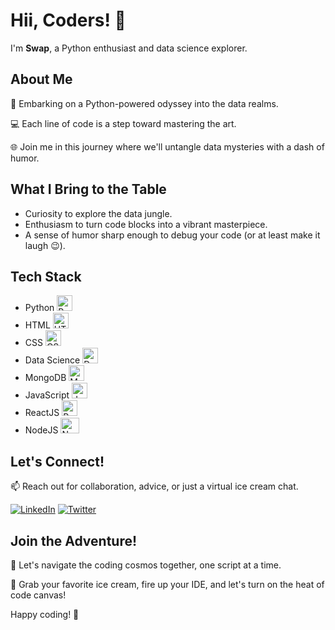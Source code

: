 # Hii, Coders! 👋

I'm **Swap**, a Python enthusiast and data science explorer.

## About Me

🚀 Embarking on a Python-powered odyssey into the data realms.

💻 Each line of code is a step toward mastering the art.

🌐 Join me in this journey where we'll untangle data mysteries with a dash of humor.

## What I Bring to the Table

- Curiosity to explore the data jungle.
- Enthusiasm to turn code blocks into a vibrant masterpiece.
- A sense of humor sharp enough to debug your code (or at least make it laugh 😉).

## Tech Stack

- Python <img src="https://cdn.jsdelivr.net/gh/devicons/devicon/icons/python/python-original.svg" alt="Python icon" width="25" height="25" />
- HTML <img src="https://cdn.jsdelivr.net/gh/devicons/devicon/icons/html5/html5-original.svg" alt="HTML icon" width="25" height="25" />
- CSS <img src="https://cdn.jsdelivr.net/gh/devicons/devicon/icons/css3/css3-original.svg" alt="CSS icon" width="25" height="25" />
- Data Science <img src="https://cdn.iconscout.com/icon/free/png-512/data-science-46-1170621.png" alt="Data Science Icon" width="25" height="25" />
- MongoDB <img src="https://cdn.iconscout.com/icon/free/png-512/free-mongodb-3-1175138.png?f=webp&w=256" alt="MongoDB icon" width="25" height="25" />
- JavaScript <img src="https://cdn.jsdelivr.net/gh/devicons/devicon/icons/javascript/javascript-original.svg" alt="JavaScript icon" width="25" height="25" />
- ReactJS <img src="https://cdn.jsdelivr.net/gh/devicons/devicon/icons/react/react-original.svg" alt="React icon" width="25" height="25" />
- NodeJS <img src="https://cdn.jsdelivr.net/gh/devicons/devicon/icons/nodejs/nodejs-original-wordmark.svg"  alt="Node icon" width="30" height="25" />

## Let's Connect!

📫 Reach out for collaboration, advice, or just a virtual ice cream chat.

[![LinkedIn](https://img.shields.io/badge/LinkedIn-0077B5?style=for-the-badge&logo=linkedin&logoColor=white)](https://www.linkedin.com/in/swapnil129)
[![Twitter](https://img.shields.io/badge/Twitter-1DA1F2?style=for-the-badge&logo=twitter&logoColor=white)](https://twitter.com/swap_Kshyp)

## Join the Adventure!

🚀 Let's navigate the coding cosmos together, one script at a time.

🍦 Grab your favorite ice cream, fire up your IDE, and let's turn on the heat of code canvas!

Happy coding! 🎉


<!---

Bucky09/Bucky09 is a ✨ special ✨ repository because its `README.md` (this file) appears on your GitHub profile.
You can click the Preview link to take a look at your changes.
--->

